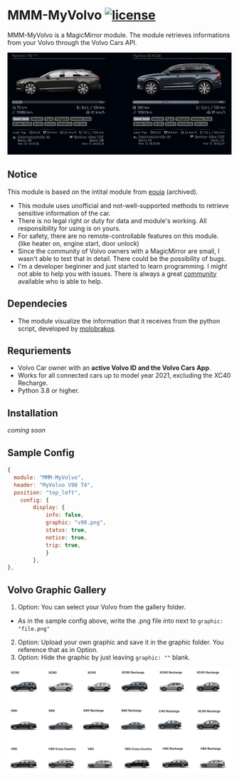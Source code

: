 # MMM-MyVolvo [![license](https://img.shields.io/github/license/mashape/apistatus.svg)](LICENSE) 

MMM-MyVolvo is a MagicMirror module. The module retrieves informations from your Volvo through the Volvo Cars API. 

![](https://raw.githubusercontent.com/mazim-co/MMM-MyVolvo/master/gallery/example.png) 

## Notice

This module is based on the intital module from [eouia](https://github.com/eouia/MMM-VolvoOnCall) (archived).
- This module uses unofficial and not-well-supported methods to retrieve sensitive information of the car.
- There is no legal right or duty for data and module's working. All responsibility for using is on yours.
- For safety, there are no remote-controllable features on this module. (like heater on, engine start, door unlock)
- Since the community of Volvo owners with a MagicMirror are small, I wasn't able to test that in detail. There could be the possibility of bugs. 
- I'm a developer beginner and just started to learn programming. I might not able to help you with issues. There is always a great [community](https://forum.magicmirror.builders/) available who is able to help.

## Dependecies
- The module visualize the information that it receives from the python script, developed by [molobrakos](https://github.com/molobrakos/volvooncall).

## Requriements
- Volvo Car owner with an **active Volvo ID and the Volvo Cars App**.
 - Works for all connected cars up to model year 2021, excluding the XC40 Recharge.
- Python 3.8 or higher.

## Installation
_coming soon_


## Sample Config
```javascript
{
  module: "MMM-MyVolvo",
  header: "MyVolvo V90 T4",
  position: "top_left",
	config: {
		display: {
			info: false,
			graphic: "v90.png",
			status: true,
			notice: true,
			trip: true,
			}				
		},
},
```

## Volvo Graphic Gallery
1. Option: You can select your Volvo from the gallery folder.
 * As in the sample config above, write the .png file into next to `graphic: "file.png"`
2. Option: Upload your own graphic and save it in the graphic folder. You reference that as in Option.
3. Option: Hide the graphic by just leaving `graphic: ""` blank.

![](https://raw.githubusercontent.com/mazim-co/MMM-MyVolvo/master/gallery/model_overview.png)









